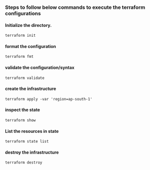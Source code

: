 ### Steps to follow below commands to execute the terraform configurations

#### Initialize the directory.
```
terraform init
```

#### format the configuration
```
terraform fmt
```

#### validate the configuration/syntax
```
terraform validate
```

#### create the infrastructure
```
terraform apply -var 'region=ap-south-1'
```

#### inspect the state
```
terraform show
```

#### List the resources in state
```
terraform state list
```

#### destroy the infrastructure
```
terraform destroy
```


